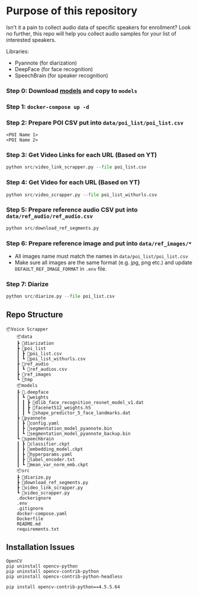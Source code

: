 # Purpose of this repository

Isn't it a pain to collect audio data of specific speakers for enrollment? Look no further, this repo will help you collect audio samples for your list of interested speakers.

Libraries:
- Pyannote (for diarization)
- DeepFace (for face recognition)
- SpeechBrain (for speaker recognition)


### Step 0: Download [models](https://drive.google.com/file/d/1Nipli4nTcdCjQz2tblI-bQ25b3xHdOs6/view?usp=sharing) and copy to `models`

### Step 1: `docker-compose up -d`

### Step 2: Prepare POI CSV put into `data/poi_list/poi_list.csv`
```
<POI Name 1>
<POI Name 2>
```

### Step 3: Get Video Links for each URL (Based on YT)
```python
python src/video_link_scrapper.py --file poi_list.csv
```

### Step 4: Get Video for each URL (Based on YT)
```python
python src/video_scrapper.py --file poi_list_withurls.csv
```

### Step 5: Prepare reference audio CSV put into `data/ref_audio/ref_audio.csv`
```python
python src/download_ref_segments.py
```

### Step 6: Prepare reference image and put into `data/ref_images/*`
- All images name must match the names in `data/poi_list/poi_list.csv`
- Make sure all images are the same format (e.g. jpg, png etc.) and update `DEFAULT_REF_IMAGE_FORMAT` in `.env` file.


### Step 7: Diarize
```python
python src/diarize.py --file poi_list.csv
```

## Repo Structure

```
📦Voice Scrapper
    📦data
    ┣ 📂diarization
    ┣ 📂poi_list
    ┃ ┣ 📜poi_list.csv
    ┃ ┗ 📜poi_list_withurls.csv
    ┣ 📂ref_audio
    ┃ ┗ 📜ref_audios.csv
    ┣ 📂ref_images
    ┗ 📂tmp
    📦models
    ┣ 📂.deepface
    ┃ ┗ 📂weights
    ┃ ┃ ┣ 📜dlib_face_recognition_resnet_model_v1.dat
    ┃ ┃ ┣ 📜facenet512_weights.h5
    ┃ ┃ ┗ 📜shape_predictor_5_face_landmarks.dat
    ┣ 📂pyannote
    ┃ ┣ 📜config.yaml
    ┃ ┣ 📜segmentation_model_pyannote.bin
    ┃ ┗ 📜segmentation_model_pyannote_backup.bin
    ┗ 📂speechbrain
    ┃ ┣ 📜classifier.ckpt
    ┃ ┣ 📜embedding_model.ckpt
    ┃ ┣ 📜hyperparams.yaml
    ┃ ┣ 📜label_encoder.txt
    ┃ ┗ 📜mean_var_norm_emb.ckpt
    📦src
    ┣ 📜diarize.py
    ┣ 📜download_ref_segments.py
    ┣ 📜video_link_scrapper.py
    ┗ 📜video_scrapper.py
    .dockerignore
    .env
    .gitignore
    docker-compose.yaml
    Dockerfile
    README.md
    requirements.txt
```

## Installation Issues 
```
OpenCV
pip uninstall opencv-python
pip uninstall opencv-contrib-python
pip uninstall opencv-contrib-python-headless

pip install opencv-contrib-python==4.5.5.64
```